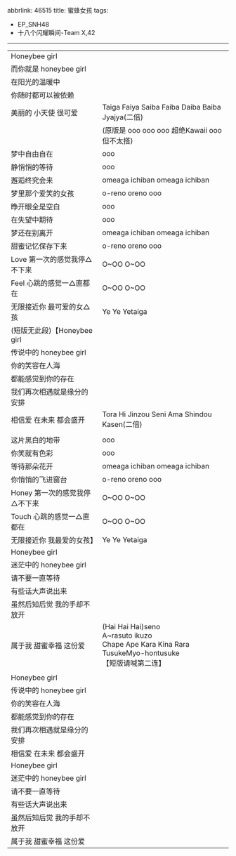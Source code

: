 abbrlink: 46515
title: 蜜蜂女孩
tags:
  - EP_SNH48
  - 十八个闪耀瞬间-Team X,42
---
|      |      |
|--|--|
|Honeybee girl|      |
|而你就是 honeybee girl|      |
|在阳光的温暖中|      |
|你随时都可以被依赖|      |
|美丽的 小天使 很可爱|Taiga Faiya Saiba Faiba Daiba Baiba Jyajya(二倍)|
|      |(原版是 ooo ooo ooo 超绝Kawaii ooo 但不太搭)|
|梦中自由自在 |ooo|
|静悄悄的等待|ooo|
|邂逅终究会来|omeaga ichiban omeaga ichiban|
|梦里那个爱笑的女孩|o-reno oreno ooo|
|睁开眼全是空白 |ooo|
|在失望中期待|ooo|
|梦还在别离开|omeaga ichiban omeaga ichiban|
|甜蜜记忆保存下来|o-reno oreno ooo|
|Love 第一次的感觉我停△不下来|O~OO O~OO|
|Feel 心跳的感觉一△直都在|O~OO O~OO|
|无限接近你 最可爱的女△孩|Ye Ye Yetaiga|
|(短版无此段)【Honeybee girl|      |
|传说中的 honeybee girl|      |
|你的笑容在人海|      |
|都能感觉到你的存在|      |
|我们再次相遇就是缘分的安排|      |
|相信爱 在未来 都会盛开|Tora Hi Jinzou Seni Ama Shindou Kasen(二倍)|
|      |      |
|这片黑白的地带 |ooo|
|你笑就有色彩|ooo|
|等待那朵花开 |omeaga ichiban omeaga ichiban|
|你悄悄的飞进窗台|o-reno oreno ooo|
|Honey 第一次的感觉我停△不下来|O~OO O~OO|
|Touch 心跳的感觉一△直都在|O~OO O~OO|
|无限接近你 我最爱的女孩】|Ye Ye Yetaiga|
|Honeybee girl|      |
|迷茫中的 honeybee girl|      |
|请不要一直等待|      |
|有些话大声说出来|      |
|虽然后知后觉 我的手却不放开|      |
|属于我 甜蜜幸福 这份爱|(Hai Hai Hai)seno<br>A~rasuto ikuzo<br>Chape Ape Kara Kina Rara TusukeMyo-hontusuke<br>【短版请喊第二连】|
|      |      |
|Honeybee girl|      |
|传说中的 honeybee girl|      |
|你的笑容在人海|      |
|都能感觉到你的存在|      |
|我们再次相遇就是缘分的安排|      |
|相信爱 在未来 都会盛开|      |
|Honeybee girl|      |
|迷茫中的 honeybee girl|      |
|请不要一直等待|      |
|有些话大声说出来|      |
|虽然后知后觉 我的手却不放开|      |
|属于我 甜蜜幸福 这份爱|      |
